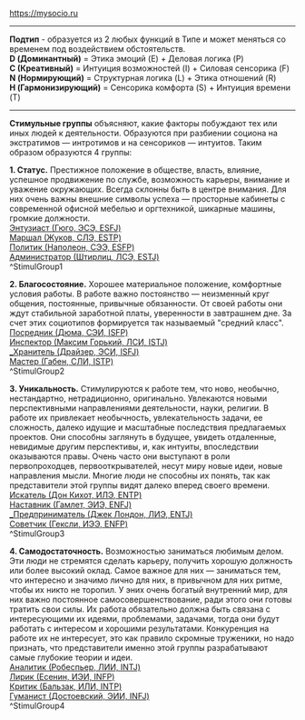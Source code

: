 https://mysocio.ru

---

**Подтип** - образуется из 2 любых функций в Типе и может меняться со временем под воздействием обстоятельств.  
**D (Доминантный)** = Этика эмоций (E) + Деловая логика (P)  
**С (Креативный)** = Интуиция возможностей (I) + Силовая сенсорика (F)  
**N (Нормирующий)** = Структурная логика (L) + Этика отношений (R)  
**H (Гармонизирующий)** = Сенсорика комфорта (S) + Интуиция времени (T)

---

**Стимульные группы** объясняют, какие факторы побуждают тех или иных людей к деятельности. Образуются при разбиении социона на экстратимов — интротимов и на сенсориков — интуитов. Таким образом образуются 4 группы: 

**1. Статус.**
Престижное положение в обществе, власть, влияние, успешное продвижение по службе, возможность карьеры, внимание и уважение окружающих. Всегда склонны быть в центре внимания. Для них очень важны внешние символы успеха — просторные кабинеты с современной офисной мебелью и оргтехникой, шикарные машины, громкие должности.  
[Энтузиаст (Гюго, ЭСЭ, ESFJ)](Психология/Соционика/Типы/Квадра%20Альфа/Энтузиаст%20(Гюго,%20ЭСЭ,%20ESFJ).md)  
[Маршал (Жуков, СЛЭ, ESTP)](Психология/Соционика/Типы/Квадра%20Бета/Маршал%20(Жуков,%20СЛЭ,%20ESTP).md)  
[Политик (Наполеон, СЭЭ, ESFP)](Психология/Соционика/Типы/Квадра%20Гамма/Политик%20(Наполеон,%20СЭЭ,%20ESFP).md)  
[Администратор (Штирлиц, ЛСЭ, ESTJ)](Психология/Соционика/Типы/Квадра%20Дельта/Администратор%20(Штирлиц,%20ЛСЭ,%20ESTJ).md)  
^StimulGroup1

**2. Благосостояние.**
Хорошее материальное положение, комфортные условия работы. В работе важно постоянство — неизменный круг общения, постоянные, привычные обязанности. От своей работы они ждут стабильной заработной платы, уверенности в завтрашнем дне. За счет этих социотипов формируется так называемый "средний класс".  
[Посредник (Дюма, СЭИ, ISFP)](Психология/Соционика/Типы/Квадра%20Альфа/Посредник%20(Дюма,%20СЭИ,%20ISFP).md)  
[Инспектор (Максим Горький, ЛСИ, ISTJ)](Психология/Соционика/Типы/Квадра%20Бета/Инспектор%20(Максим%20Горький,%20ЛСИ,%20ISTJ).md)  
[_Хранитель (Драйзер, ЭСИ, ISFJ)](Психология/Соционика/Типы/Квадра%20Гамма/_Хранитель%20(Драйзер,%20ЭСИ,%20ISFJ).md)  
[Мастер (Габен, СЛИ, ISTP)](Психология/Соционика/Типы/Квадра%20Дельта/Мастер%20(Габен,%20СЛИ,%20ISTP).md)  
^StimulGroup2

**3. Уникальность.**
Стимулируются к работе тем, что ново, необычно, нестандартно, нетрадиционно, оригинально. Увлекаются новыми перспективными направлениями деятельности, науки, религии. В работе их привлекает необычность, увлекательность задачи, ее сложность, далеко идущие и масштабные последствия предлагаемых проектов. Они способны заглянуть в будущее, увидеть отдаленные, невидимые другим перспективы, и, как интуиты, впоследствии оказываются правы. Очень часто они выступают в роли первопроходцев, первооткрывателей, несут миру новые идеи, новые направления мысли. Многие люди не способны их понять, так как представители этой группы видят далеко вперед своего времени.
[Искатель (Дон Кихот, ИЛЭ, ENTP)](Психология/Соционика/Типы/Квадра%20Альфа/Искатель%20(Дон%20Кихот,%20ИЛЭ,%20ENTP).md)  
[Наставник (Гамлет, ЭИЭ, ENFJ)](Психология/Соционика/Типы/Квадра%20Бета/Наставник%20(Гамлет,%20ЭИЭ,%20ENFJ).md)  
[_Предприниматель (Джек Лондон, ЛИЭ, ENTJ)](Психология/Соционика/Типы/Квадра%20Гамма/_Предприниматель%20(Джек%20Лондон,%20ЛИЭ,%20ENTJ).md)  
  [Советчик (Гексли, ИЭЭ, ENFP)](Психология/Соционика/Типы/Квадра%20Дельта/Советчик%20(Гексли,%20ИЭЭ,%20ENFP).md)  
 ^StimulGroup3

**4. Самодостаточность.**
Возможностью заниматься любимым делом. Эти люди не стремятся сделать карьеру, получить хорошую должность или более высокий оклад. Самое важное для них — заниматься тем, что интересно и значимо лично для них, в привычном для них ритме, чтобы их никто не торопил. У эних очень богатый внутренний мир, для них важно постоянное самосовершенствование, ради этого они готовы тратить свои силы. Их работа обязательно должна быть связана с интересующими их идеями, проблемами, задачами, тогда они будут работать с интересом и хорошими результатами. Конкуренция на работе их не интересует, это как правило скромные труженики, но надо признать, что представители именно этой группы разрабатывают самые глубокие теории и идеи.  
[Аналитик (Робеспьер, ЛИИ, INTJ)](Психология/Соционика/Типы/Квадра%20Альфа/Аналитик%20(Робеспьер,%20ЛИИ,%20INTJ).md)  
[Лирик (Есенин, ИЭИ, INFP)](Психология/Соционика/Типы/Квадра%20Бета/Лирик%20(Есенин,%20ИЭИ,%20INFP).md)  
[Критик (Бальзак, ИЛИ, INTP)](Психология/Соционика/Типы/Квадра%20Гамма/Критик%20(Бальзак,%20ИЛИ,%20INTP).md)  
[Гуманист (Достоевский, ЭИИ, INFJ)](Психология/Соционика/Типы/Квадра%20Дельта/Гуманист%20(Достоевский,%20ЭИИ,%20INFJ).md)  
^StimulGroup4